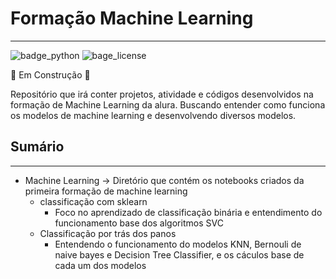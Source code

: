 # Formação Machine Learning

---
![badge_python](https://img.shields.io/pypi/pyversions/pandas)
![bage_license](https://img.shields.io/github/license/Lyarkh/Formacao_Machine_Learning)

:construction: Em Construção :construction:

Repositório que irá conter projetos, atividade e códigos desenvolvidos na formação de Machine Learning da alura.
Buscando entender como funciona os modelos de machine learning e desenvolvendo diversos modelos.

## Sumário

---

- Machine Learning -> Diretório que contém os notebooks criados da primeira formação de machine learning
  - classificação com sklearn
    - Foco no aprendizado de classificação binária e entendimento do funcionamento base dos algoritmos SVC
  - Classificação por trás dos panos
    - Entendendo o funcionamento do modelos KNN, Bernouli de naive bayes e Decision Tree Classifier, e os cáculos base de cada um dos modelos